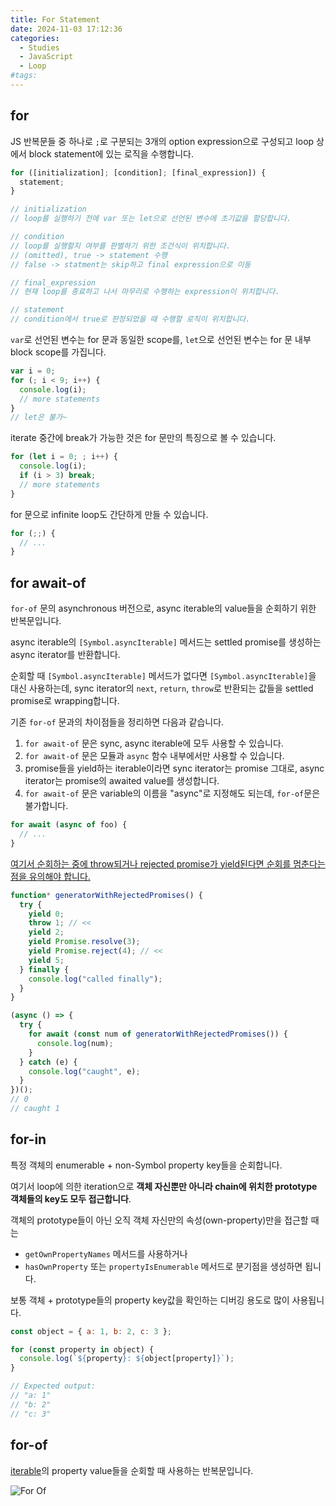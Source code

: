```yaml
---
title: For Statement
date: 2024-11-03 17:12:36
categories:
  - Studies
  - JavaScript
  - Loop
#tags:
---
```

## for

JS 반복문들 중 하나로 `;`로 구분되는 3개의 option expression으로 구성되고 loop 상에서 block statement에 있는 로직을 수행합니다.

```js
for ([initialization]; [condition]; [final_expression]) {
  statement;
}

// initialization
// loop를 실행하기 전에 var 또는 let으로 선언된 변수에 초기값을 할당합니다.

// condition
// loop를 실행할지 여부를 판별하기 위한 조건식이 위치합니다.
// (omitted), true -> statement 수행
// false -> statment는 skip하고 final expression으로 이동

// final_expression
// 현재 loop를 종료하고 나서 마무리로 수행하는 expression이 위치합니다.

// statement
// condition에서 true로 판정되었을 때 수행할 로직이 위치합니다.
```

`var`로 선언된 변수는 for 문과 동일한 scope를, `let`으로 선언된 변수는 for 문 내부 block scope를 가집니다.

```js
var i = 0;
for (; i < 9; i++) {
  console.log(i);
  // more statements
}
// let은 불가~
```

iterate 중간에 break가 가능한 것은 for 문만의 특징으로 볼 수 있습니다.

```js
for (let i = 0; ; i++) {
  console.log(i);
  if (i > 3) break;
  // more statements
}
```

for 문으로 infinite loop도 간단하게 만들 수 있습니다.

```js
for (;;) {
  // ...
}
```

## for await-of

`for-of` 문의 asynchronous 버전으로, async iterable의 value들을 순회하기 위한 반복문입니다.

async iterable의 `[Symbol.asyncIterable]` 메서드는 settled promise를 생성하는 async iterator를 반환합니다.

순회할 때 `[Symbol.asyncIterable]` 메서드가 없다면 `[Symbol.asyncIterable]`을 대신 사용하는데, sync iterator의 `next`, `return`, `throw`로 반환되는 값들을 settled promise로 wrapping합니다.

기존 `for-of` 문과의 차이점들을 정리하면 다음과 같습니다.

1. `for await-of` 문은 sync, async iterable에 모두 사용할 수 있습니다.
2. `for await-of` 문은 모듈과 `async` 함수 내부에서만 사용할 수 있습니다.
3. promise들을 yield하는 iterable이라면 sync iterator는 promise 그대로, async iterator는 promise의 awaited value를 생성합니다.
4. `for await-of` 문은 variable의 이름을 "async"로 지정해도 되는데, `for-of`문은 불가합니다.

```js
for await (async of foo) {
  // ...
}
```

[여기서 순회하는 중에 throw되거나 rejected promise가 yield된다면 순회를 멈춘다는 점을 유의해야 합니다.](https://developer.mozilla.org/en-US/docs/Web/JavaScript/Reference/Statements/for-await...of#iterating_over_sync_iterables_and_generators)

```js
function* generatorWithRejectedPromises() {
  try {
    yield 0;
    throw 1; // <<
    yield 2;
    yield Promise.resolve(3);
    yield Promise.reject(4); // <<
    yield 5;
  } finally {
    console.log("called finally");
  }
}

(async () => {
  try {
    for await (const num of generatorWithRejectedPromises()) {
      console.log(num);
    }
  } catch (e) {
    console.log("caught", e);
  }
})();
// 0
// caught 1
```

## for-in

특정 객체의 enumerable + non-Symbol property key들을 순회합니다.

여기서 loop에 의한 iteration으로 **객체 자신뿐만 아니라 chain에 위치한 prototype 객체들의 key도 모두 접근합니다**.

객체의 prototype들이 아닌 오직 객체 자신만의 속성(own-property)만을 접근할 때는

- `getOwnPropertyNames` 메서드를 사용하거나
- `hasOwnProperty` 또는 `propertyIsEnumerable` 메서드로 분기점을 생성하면 됩니다.

보통 객체 + prototype들의 property key값을 확인하는 디버깅 용도로 많이 사용됩니다.

```js
const object = { a: 1, b: 2, c: 3 };

for (const property in object) {
  console.log(`${property}: ${object[property]}`);
}

// Expected output:
// "a: 1"
// "b: 2"
// "c: 3"
```

## for-of

[iterable](../protocols#iterable)의 property value들을 순회할 때 사용하는 반복문입니다.

![For Of](/images/for_of.png)
